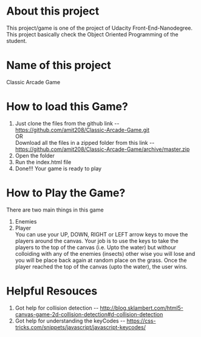 # About this project
This project/game is one of the project of Udacity Front-End-Nanodegree. This project basically check the Object Oriented Programming of the student.

# Name of this project
Classic Arcade Game

# How to load this Game?
1. Just clone the files from the github link -- https://github.com/amit208/Classic-Arcade-Game.git \
    OR \
Download all the files in a zipped folder from this link -- https://github.com/amit208/Classic-Arcade-Game/archive/master.zip
2. Open the folder
3. Run the index.html file
4. Done!!! Your game is ready to play

# How to Play the Game?
There are two main things in this game
1. Enemies
2. Player \
You can use your UP, DOWN, RIGHT or LEFT arrow keys to move the players around the canvas.
Your job is to use the keys to take the players to the top of the canvas (i.e. Upto the water) but withour colloiding with any of the enemies (insects) other wise you will lose and you will be place back again at random place on the grass.
Once the player reached the top of the canvas (upto the water), the user wins.

# Helpful Resouces
1. Got help for collision detection -- http://blog.sklambert.com/html5-canvas-game-2d-collision-detection#d-collision-detection
2. Got help for understanding the keyCodes -- https://css-tricks.com/snippets/javascript/javascript-keycodes/